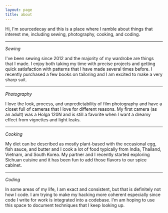 ```yaml
---
layout: page
title: about
---
```


Hi, I'm sourcedecay and this is a place where I ramble about things that interest me, including sewing, photography, cooking, and coding.

---
_Sewing_

I've been sewing since 2012 and the majority of my wardrobe are things that I made. I enjoy both taking my time with precise projects and getting quick satisfaction with patterns that I have made several times before. I recently purchased a few books on tailoring and I am excited to make a very sharp suit.

---
_Photography_

I love the look, process, and unpredictability of film photography and have a closet full of cameras that I love for different reasons. My first camera (as an adult) was a Holga 120N and is still a favorite when I want a dreamy effect from vignettes and light leaks.

---
_Cooking_

My diet can be described as mostly plant-based with the occasional egg, fish sauce, and butter and I cook a lot of food typically from India, Thailand, Vietnam, and South Korea. My partner and I recently started exploring Sichuan cuisine and it has been fun to add those flavors to our spice cabinet.

---
_Coding_

In some areas of my life, I am exact and consistent, but that is definitely not how I code. I am trying to make my hacking more coherent especially since code I write for work is integrated into a codebase. I'm am hoping to use this space to document techniques that I keep looking up.
